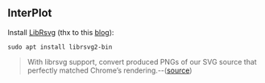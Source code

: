 


## InterPlot


Install [LibRsvg](https://wiki.gnome.org/action/show/Projects/LibRsvg) (thx to this
[blog](http://eng.wealthfront.com/2011/12/22/converting-dynamic-svg-to-png-with-node-js-d3-and-imagemagick/)):

```
sudo apt install librsvg2-bin
```

> With librsvg support, convert produced PNGs of our SVG source that perfectly matched Chrome’s
> rendering.--([source](http://eng.wealthfront.com/2011/12/22/converting-dynamic-svg-to-png-with-node-js-d3-and-imagemagick/))

